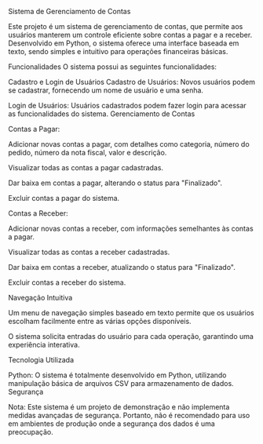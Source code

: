 Sistema de Gerenciamento de Contas

Este projeto é um sistema de gerenciamento de contas, que permite aos usuários manterem um controle eficiente sobre contas a pagar e a receber. Desenvolvido em Python, o sistema oferece uma interface baseada em texto, sendo simples e intuitivo para operações financeiras básicas.

Funcionalidades
O sistema possui as seguintes funcionalidades:

Cadastro e Login de Usuários
Cadastro de Usuários: Novos usuários podem se cadastrar, fornecendo um nome de usuário e uma senha.

Login de Usuários: Usuários cadastrados podem fazer login para acessar as funcionalidades do sistema.
Gerenciamento de Contas

Contas a Pagar:

Adicionar novas contas a pagar, com detalhes como categoria, número do pedido, número da nota fiscal, valor e descrição.

Visualizar todas as contas a pagar cadastradas.

Dar baixa em contas a pagar, alterando o status para "Finalizado".

Excluir contas a pagar do sistema.


Contas a Receber:

Adicionar novas contas a receber, com informações semelhantes às contas a pagar.

Visualizar todas as contas a receber cadastradas.

Dar baixa em contas a receber, atualizando o status para "Finalizado".

Excluir contas a receber do sistema.

Navegação Intuitiva

Um menu de navegação simples baseado em texto permite que os usuários escolham facilmente entre as várias opções disponíveis.

O sistema solicita entradas do usuário para cada operação, garantindo uma experiência interativa.


Tecnologia Utilizada

Python: O sistema é totalmente desenvolvido em Python, utilizando manipulação básica de arquivos CSV para armazenamento de dados.
Segurança


Nota: Este sistema é um projeto de demonstração e não implementa medidas avançadas de segurança. Portanto, não é recomendado para uso em ambientes de produção onde a segurança dos dados é uma preocupação.
